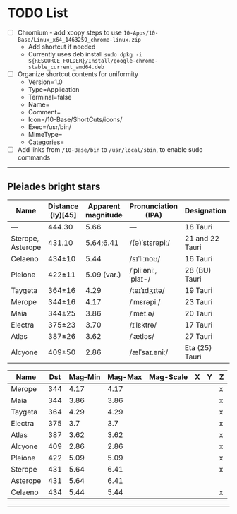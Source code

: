 # TODO List
- [ ] Chromium - add xcopy steps to use `10-Apps/10-Base/Linux_x64_1463259_chrome-linux.zip`
    - Add shortcut if needed
    - Currently uses deb install `sudo dpkg -i ${RESOURCE_FOLDER}/Install/google-chrome-stable_current_amd64.deb`
- [ ] Organize shortcut contents for uniformity
    - Version=1.0
    - Type=Application
    - Terminal=false
    - Name=
    - Comment=
    - Icon=/10-Base/ShortCuts/icons/
    - Exec=/usr/bin/
    - MimeType=
    - Categories=
- [ ] Add links from `/10-Base/bin` to `/usr/local/sbin`, to enable sudo commands

---

## Pleiades bright stars
| Name              | Distance (ly)[45] | Apparent magnitude | Pronunciation (IPA) | Designation     | Stellar classification |
| ----------------- | ----------------- | ------------------ | ------------------- | --------------- | ---------------------- |
| —                 | 444.30            | 5.66               | —                   | 18 Tauri        | B8V                    |
| Sterope, Asterope | 431.10            | 5.64;6.41          | /(ə)ˈstɛrəpiː/      | 21 and 22 Tauri | B8Ve/B9V               |
| Celaeno           | 434±10            | 5.44               | /sɪˈliːnoʊ/         | 16 Tauri        | B7IV                   |
| Pleione           | 422±11            | 5.09 (var.)        | /ˈpliːəniː, ˈplaɪ-/ | 28 (BU) Tauri   | B8IVpe                 |
| Taygeta           | 364±16            | 4.29               | /teɪˈɪdʒɪtə/        | 19 Tauri        | B6V                    |
| Merope            | 344±16            | 4.17               | /ˈmɛrəpiː/          | 23 Tauri        | B6IVev                 |
| Maia              | 344±25            | 3.86               | /ˈmeɪ.ə/            | 20 Tauri        | B7III                  |
| Electra           | 375±23            | 3.70               | /ɪˈlɛktrə/          | 17 Tauri        | B6IIIe                 |
| Atlas             | 387±26            | 3.62               | /ˈætləs/            | 27 Tauri        | B8III                  |
| Alcyone           | 409±50            | 2.86               | /ælˈsaɪ.əniː/       | Eta (25) Tauri  | B7IIIe                 |


| Name     | Dst | Mag–Min | Mag-Max | Mag-Scale | X | Y | Z |
| -------- | --- | ------- | ------- | --------- | - | - | - |
| Merope   | 344 | 4.17    | 4.17    |           |   |   | x |
| Maia     | 344 | 3.86    | 3.86    |           |   |   | x |
| Taygeta  | 364 | 4.29    | 4.29    |           |   |   | x |
| Electra  | 375 | 3.7     | 3.7     |           |   |   | x |
| Atlas    | 387 | 3.62    | 3.62    |           |   |   | x |
| Alcyone  | 409 | 2.86    | 2.86    |           |   |   | x |
| Pleione  | 422 | 5.09    | 5.09    |           |   |   | x |
| Sterope  | 431 | 5.64    | 6.41    |           |   |   | x |
| Asterope | 431 | 5.64    | 6.41    |           |   |   |   |
| Celaeno  | 434 | 5.44    | 5.44    |           |   |   | x |

---
